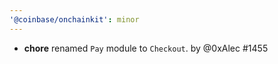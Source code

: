 ```yaml
---
'@coinbase/onchainkit': minor
---
```


- **chore** renamed `Pay` module to `Checkout`. by @0xAlec #1455
